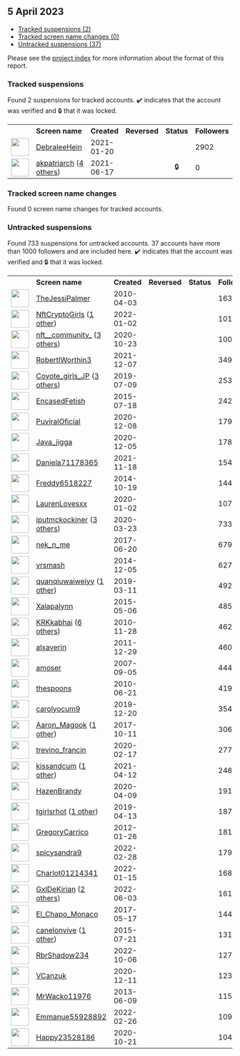 ##  5 April 2023

* [Tracked suspensions (2)](#tracked-suspensions)
* [Tracked screen name changes (0)](#tracked-screen-name-changes)
* [Untracked suspensions (37)](#untracked-suspensions)

Please see the [project index](https://github.com/travisbrown/twitter-watch) for more information about the format of this report.

### Tracked suspensions

Found 2 suspensions for tracked accounts.
  ✔️ indicates that the account was verified and 🔒 that it was locked.

<table>
    <tr>
        <th></th>
        <th align="left">Screen name</th>
        <th align="left">Created</th>
        <th align="left">Reversed</th>
        <th align="left">Status</th>
        <th align="left">Followers</th>
        <th align="left">Ranking</th></tr>
    </tr>
        <tr>
            <td><a href="https://twitter.com/intent/user?user_id=1351901635363016705">
                <img src="https://pbs.twimg.com/profile_images/1396897050592088065/AZRNGeP0_normal.jpg" width="40px" height="40px" align="center"/></a>
            </td>
            <td>
                <a href="https://twitter.com/DebraleeHein">DebraleeHein</a></td>
            <td>2021-01-20</td>
            <td></td>
            <td align="center"></td>
            <td>2902</td>
            <td>51099</td>
        </tr>
        <tr>
            <td><a href="https://twitter.com/intent/user?user_id=1405481171283288075">
                <img src="https://pbs.twimg.com/profile_images/1596784239219036161/BxXf3OOw_normal.jpg" width="40px" height="40px" align="center"/></a>
            </td>
            <td>
                <a href="https://twitter.com/akpatriarch">akpatriarch</a>&nbsp;(<a href="https://api.memory.lol/v1/tw/id/1405481171283288075">4 others</a>)&nbsp;</td>
            <td>2021-06-17</td>
            <td></td>
            <td align="center">🔒</td>
            <td>0</td>
            <td>56876</td>
        </tr></table>

### Tracked screen name changes

Found 0 screen name changes for tracked accounts.

### Untracked suspensions

Found 733 suspensions for untracked accounts.
37 accounts have more than 1000 followers and are included here.
  ✔️ indicates that the account was verified and 🔒 that it was locked.

<table>
    <tr>
        <th></th>
        <th align="left">Screen name</th>
        <th align="left">Created</th>
        <th align="left">Reversed</th>
        <th align="left">Status</th>
        <th align="left">Followers</th>
    </tr>
        <tr>
            <td><a href="https://twitter.com/intent/user?user_id=129252950">
                <img src="https://pbs.twimg.com/profile_images/3415780781/d65f28bed8675ee47bda891c3c044ec5_normal.jpeg" width="40px" height="40px" align="center"/></a>
            </td>
            <td>
                <a href="https://twitter.com/TheJessiPalmer">TheJessiPalmer</a></td>
            <td>2010-04-03</td>
            <td></td>
            <td align="center"></td>
            <td>163314</td>
        </tr>
        <tr>
            <td><a href="https://twitter.com/intent/user?user_id=1477579645532794881">
                <img src="https://pbs.twimg.com/profile_images/1502269343568171011/GS2ibSN0_normal.jpg" width="40px" height="40px" align="center"/></a>
            </td>
            <td>
                <a href="https://twitter.com/NftCryptoGirls">NftCryptoGirls</a>&nbsp;(<a href="https://api.memory.lol/v1/tw/id/1477579645532794881">1 other</a>)&nbsp;</td>
            <td>2022-01-02</td>
            <td></td>
            <td align="center"></td>
            <td>101997</td>
        </tr>
        <tr>
            <td><a href="https://twitter.com/intent/user?user_id=1319599222186897408">
                <img src="https://pbs.twimg.com/profile_images/1561986047977742336/HfGrOWne_normal.jpg" width="40px" height="40px" align="center"/></a>
            </td>
            <td>
                <a href="https://twitter.com/nft__community_">nft__community_</a>&nbsp;(<a href="https://api.memory.lol/v1/tw/id/1319599222186897408">3 others</a>)&nbsp;</td>
            <td>2020-10-23</td>
            <td></td>
            <td align="center"></td>
            <td>100281</td>
        </tr>
        <tr>
            <td><a href="https://twitter.com/intent/user?user_id=1468134958602637314">
                <img src="https://pbs.twimg.com/profile_images/1597408517308170240/Y43oh74Z_normal.jpg" width="40px" height="40px" align="center"/></a>
            </td>
            <td>
                <a href="https://twitter.com/RobertIWorthin3">RobertIWorthin3</a></td>
            <td>2021-12-07</td>
            <td></td>
            <td align="center"></td>
            <td>34938</td>
        </tr>
        <tr>
            <td><a href="https://twitter.com/intent/user?user_id=1148416656948908034">
                <img src="https://pbs.twimg.com/profile_images/1387818503231528964/XDL_azSe_normal.jpg" width="40px" height="40px" align="center"/></a>
            </td>
            <td>
                <a href="https://twitter.com/Coyote_girls_JP">Coyote_girls_JP</a>&nbsp;(<a href="https://api.memory.lol/v1/tw/id/1148416656948908034">3 others</a>)&nbsp;</td>
            <td>2019-07-09</td>
            <td></td>
            <td align="center"></td>
            <td>25397</td>
        </tr>
        <tr>
            <td><a href="https://twitter.com/intent/user?user_id=3282951121">
                <img src="https://pbs.twimg.com/profile_images/761278764453994496/97ntz-8y_normal.jpg" width="40px" height="40px" align="center"/></a>
            </td>
            <td>
                <a href="https://twitter.com/EncasedFetish">EncasedFetish</a></td>
            <td>2015-07-18</td>
            <td></td>
            <td align="center"></td>
            <td>24280</td>
        </tr>
        <tr>
            <td><a href="https://twitter.com/intent/user?user_id=1336164924272349184">
                <img src="https://pbs.twimg.com/profile_images/1336165151746166785/hjh6n-lX_normal.jpg" width="40px" height="40px" align="center"/></a>
            </td>
            <td>
                <a href="https://twitter.com/PuviralOficial">PuviralOficial</a></td>
            <td>2020-12-08</td>
            <td></td>
            <td align="center"></td>
            <td>17973</td>
        </tr>
        <tr>
            <td><a href="https://twitter.com/intent/user?user_id=1335060862910955520">
                <img src="https://pbs.twimg.com/profile_images/1501638379070390272/sfZgGtzJ_normal.jpg" width="40px" height="40px" align="center"/></a>
            </td>
            <td>
                <a href="https://twitter.com/Java_jigga">Java_jigga</a></td>
            <td>2020-12-05</td>
            <td></td>
            <td align="center"></td>
            <td>17808</td>
        </tr>
        <tr>
            <td><a href="https://twitter.com/intent/user?user_id=1461369055126949890">
                <img src="https://pbs.twimg.com/profile_images/1522878518014754822/YFyTIhW6_normal.jpg" width="40px" height="40px" align="center"/></a>
            </td>
            <td>
                <a href="https://twitter.com/Daniela71178365">Daniela71178365</a></td>
            <td>2021-11-18</td>
            <td></td>
            <td align="center"></td>
            <td>15457</td>
        </tr>
        <tr>
            <td><a href="https://twitter.com/intent/user?user_id=2865799699">
                <img src="https://pbs.twimg.com/profile_images/883521949175042048/eERJlMsg_normal.jpg" width="40px" height="40px" align="center"/></a>
            </td>
            <td>
                <a href="https://twitter.com/Freddy6518227">Freddy6518227</a></td>
            <td>2014-10-19</td>
            <td></td>
            <td align="center"></td>
            <td>14418</td>
        </tr>
        <tr>
            <td><a href="https://twitter.com/intent/user?user_id=1212762251968466945">
                <img src="https://pbs.twimg.com/profile_images/1225068710634745856/Fj_skAXV_normal.jpg" width="40px" height="40px" align="center"/></a>
            </td>
            <td>
                <a href="https://twitter.com/LaurenLovesxx">LaurenLovesxx</a></td>
            <td>2020-01-02</td>
            <td></td>
            <td align="center"></td>
            <td>10733</td>
        </tr>
        <tr>
            <td><a href="https://twitter.com/intent/user?user_id=1241906282514300936">
                <img src="https://pbs.twimg.com/profile_images/1581738876770607107/SiNeA3i__normal.jpg" width="40px" height="40px" align="center"/></a>
            </td>
            <td>
                <a href="https://twitter.com/iputmckockiner">iputmckockiner</a>&nbsp;(<a href="https://api.memory.lol/v1/tw/id/1241906282514300936">3 others</a>)&nbsp;</td>
            <td>2020-03-23</td>
            <td></td>
            <td align="center"></td>
            <td>7336</td>
        </tr>
        <tr>
            <td><a href="https://twitter.com/intent/user?user_id=877199215193079808">
                <img src="https://pbs.twimg.com/profile_images/1587436563784699904/Hqf9jGZg_normal.jpg" width="40px" height="40px" align="center"/></a>
            </td>
            <td>
                <a href="https://twitter.com/nek_n_me">nek_n_me</a></td>
            <td>2017-06-20</td>
            <td></td>
            <td align="center"></td>
            <td>6799</td>
        </tr>
        <tr>
            <td><a href="https://twitter.com/intent/user?user_id=2906811963">
                <img src="https://pbs.twimg.com/profile_images/1011627688778330112/7DRH7DSe_normal.jpg" width="40px" height="40px" align="center"/></a>
            </td>
            <td>
                <a href="https://twitter.com/vrsmash">vrsmash</a></td>
            <td>2014-12-05</td>
            <td></td>
            <td align="center"></td>
            <td>6279</td>
        </tr>
        <tr>
            <td><a href="https://twitter.com/intent/user?user_id=1104972015922929664">
                <img src="https://pbs.twimg.com/profile_images/1578994672105652224/9IP2QdFU_normal.jpg" width="40px" height="40px" align="center"/></a>
            </td>
            <td>
                <a href="https://twitter.com/quanqiuwaiweiyy">quanqiuwaiweiyy</a>&nbsp;(<a href="https://api.memory.lol/v1/tw/id/1104972015922929664">1 other</a>)&nbsp;</td>
            <td>2019-03-11</td>
            <td></td>
            <td align="center"></td>
            <td>4920</td>
        </tr>
        <tr>
            <td><a href="https://twitter.com/intent/user?user_id=3239107841">
                <img src="https://pbs.twimg.com/profile_images/1293222247818121217/3IO6EZes_normal.jpg" width="40px" height="40px" align="center"/></a>
            </td>
            <td>
                <a href="https://twitter.com/Xalapalynn">Xalapalynn</a></td>
            <td>2015-05-06</td>
            <td></td>
            <td align="center"></td>
            <td>4851</td>
        </tr>
        <tr>
            <td><a href="https://twitter.com/intent/user?user_id=220651913">
                <img src="https://pbs.twimg.com/profile_images/1560979447733297152/ObyJqdd0_normal.jpg" width="40px" height="40px" align="center"/></a>
            </td>
            <td>
                <a href="https://twitter.com/KRKkabhai">KRKkabhai</a>&nbsp;(<a href="https://api.memory.lol/v1/tw/id/220651913">6 others</a>)&nbsp;</td>
            <td>2010-11-28</td>
            <td></td>
            <td align="center"></td>
            <td>4629</td>
        </tr>
        <tr>
            <td><a href="https://twitter.com/intent/user?user_id=449833984">
                <img src="https://pbs.twimg.com/profile_images/3497590887/303327eedf1544b3eec5eb907dc3f87f_normal.jpeg" width="40px" height="40px" align="center"/></a>
            </td>
            <td>
                <a href="https://twitter.com/alxaverin">alxaverin</a></td>
            <td>2011-12-29</td>
            <td></td>
            <td align="center"></td>
            <td>4602</td>
        </tr>
        <tr>
            <td><a href="https://twitter.com/intent/user?user_id=8673832">
                <img src="https://pbs.twimg.com/profile_images/3608605584/024a3a3b6a61085b623ae591162d90ae_normal.jpeg" width="40px" height="40px" align="center"/></a>
            </td>
            <td>
                <a href="https://twitter.com/amoser">amoser</a></td>
            <td>2007-09-05</td>
            <td></td>
            <td align="center"></td>
            <td>4447</td>
        </tr>
        <tr>
            <td><a href="https://twitter.com/intent/user?user_id=158131701">
                <img src="https://pbs.twimg.com/profile_images/1247261467/spoonstwitter2_normal.jpg" width="40px" height="40px" align="center"/></a>
            </td>
            <td>
                <a href="https://twitter.com/thespoons">thespoons</a></td>
            <td>2010-06-21</td>
            <td></td>
            <td align="center"></td>
            <td>4197</td>
        </tr>
        <tr>
            <td><a href="https://twitter.com/intent/user?user_id=1208002642066247681">
                <img src="https://pbs.twimg.com/profile_images/1208004103550492672/b5Qdf0yn_normal.jpg" width="40px" height="40px" align="center"/></a>
            </td>
            <td>
                <a href="https://twitter.com/carolyocum9">carolyocum9</a></td>
            <td>2019-12-20</td>
            <td></td>
            <td align="center"></td>
            <td>3545</td>
        </tr>
        <tr>
            <td><a href="https://twitter.com/intent/user?user_id=918106390564147200">
                <img src="https://pbs.twimg.com/profile_images/1582798550378987530/Il6vfZcQ_normal.jpg" width="40px" height="40px" align="center"/></a>
            </td>
            <td>
                <a href="https://twitter.com/Aaron_Magook">Aaron_Magook</a>&nbsp;(<a href="https://api.memory.lol/v1/tw/id/918106390564147200">1 other</a>)&nbsp;</td>
            <td>2017-10-11</td>
            <td></td>
            <td align="center"></td>
            <td>3060</td>
        </tr>
        <tr>
            <td><a href="https://twitter.com/intent/user?user_id=1229345341859934208">
                <img src="https://pbs.twimg.com/profile_images/1229346072281133057/EfeOZKb4_normal.jpg" width="40px" height="40px" align="center"/></a>
            </td>
            <td>
                <a href="https://twitter.com/trevino_francin">trevino_francin</a></td>
            <td>2020-02-17</td>
            <td></td>
            <td align="center"></td>
            <td>2776</td>
        </tr>
        <tr>
            <td><a href="https://twitter.com/intent/user?user_id=1381542545528823814">
                <img src="https://pbs.twimg.com/profile_images/1514962841757192192/VioiZh45_normal.jpg" width="40px" height="40px" align="center"/></a>
            </td>
            <td>
                <a href="https://twitter.com/kissandcum">kissandcum</a>&nbsp;(<a href="https://api.memory.lol/v1/tw/id/1381542545528823814">1 other</a>)&nbsp;</td>
            <td>2021-04-12</td>
            <td></td>
            <td align="center"></td>
            <td>2489</td>
        </tr>
        <tr>
            <td><a href="https://twitter.com/intent/user?user_id=1248210779028860930">
                <img src="https://pbs.twimg.com/profile_images/1376667159556980736/JroH6GFM_normal.jpg" width="40px" height="40px" align="center"/></a>
            </td>
            <td>
                <a href="https://twitter.com/HazenBrandy">HazenBrandy</a></td>
            <td>2020-04-09</td>
            <td></td>
            <td align="center"></td>
            <td>1912</td>
        </tr>
        <tr>
            <td><a href="https://twitter.com/intent/user?user_id=1117171800914395137">
                <img src="https://pbs.twimg.com/profile_images/1593235832491495424/aBbzXPko_normal.jpg" width="40px" height="40px" align="center"/></a>
            </td>
            <td>
                <a href="https://twitter.com/tgirlsrhot">tgirlsrhot</a>&nbsp;(<a href="https://api.memory.lol/v1/tw/id/1117171800914395137">1 other</a>)&nbsp;</td>
            <td>2019-04-13</td>
            <td></td>
            <td align="center"></td>
            <td>1873</td>
        </tr>
        <tr>
            <td><a href="https://twitter.com/intent/user?user_id=475192806">
                <img src="https://pbs.twimg.com/profile_images/512570649823301633/sDlhlx_Q_normal.jpeg" width="40px" height="40px" align="center"/></a>
            </td>
            <td>
                <a href="https://twitter.com/GregoryCarrico">GregoryCarrico</a></td>
            <td>2012-01-26</td>
            <td></td>
            <td align="center"></td>
            <td>1811</td>
        </tr>
        <tr>
            <td><a href="https://twitter.com/intent/user?user_id=1498169107711238146">
                <img src="https://pbs.twimg.com/profile_images/1499782546145648648/NZQxvYyQ_normal.jpg" width="40px" height="40px" align="center"/></a>
            </td>
            <td>
                <a href="https://twitter.com/spicysandra9">spicysandra9</a></td>
            <td>2022-02-28</td>
            <td></td>
            <td align="center"></td>
            <td>1795</td>
        </tr>
        <tr>
            <td><a href="https://twitter.com/intent/user?user_id=1482437339599323140">
                <img src="https://pbs.twimg.com/profile_images/1483338450090741760/tVpxEXoE_normal.jpg" width="40px" height="40px" align="center"/></a>
            </td>
            <td>
                <a href="https://twitter.com/Charlot01214341">Charlot01214341</a></td>
            <td>2022-01-15</td>
            <td></td>
            <td align="center"></td>
            <td>1685</td>
        </tr>
        <tr>
            <td><a href="https://twitter.com/intent/user?user_id=1532801554696257548">
                <img src="https://pbs.twimg.com/profile_images/1596974725355520002/KDNEeQBW_normal.jpg" width="40px" height="40px" align="center"/></a>
            </td>
            <td>
                <a href="https://twitter.com/GxlDeKirian">GxlDeKirian</a>&nbsp;(<a href="https://api.memory.lol/v1/tw/id/1532801554696257548">2 others</a>)&nbsp;</td>
            <td>2022-06-03</td>
            <td></td>
            <td align="center"></td>
            <td>1614</td>
        </tr>
        <tr>
            <td><a href="https://twitter.com/intent/user?user_id=864903411942264832">
                <img src="https://pbs.twimg.com/profile_images/864909251055161344/WtB-u0kD_normal.jpg" width="40px" height="40px" align="center"/></a>
            </td>
            <td>
                <a href="https://twitter.com/El_Chapo_Monaco">El_Chapo_Monaco</a></td>
            <td>2017-05-17</td>
            <td></td>
            <td align="center"></td>
            <td>1446</td>
        </tr>
        <tr>
            <td><a href="https://twitter.com/intent/user?user_id=3386252289">
                <img src="https://pbs.twimg.com/profile_images/824199603985772549/MbMn35U5_normal.jpg" width="40px" height="40px" align="center"/></a>
            </td>
            <td>
                <a href="https://twitter.com/canelonvive">canelonvive</a>&nbsp;(<a href="https://api.memory.lol/v1/tw/id/3386252289">1 other</a>)&nbsp;</td>
            <td>2015-07-21</td>
            <td></td>
            <td align="center"></td>
            <td>1319</td>
        </tr>
        <tr>
            <td><a href="https://twitter.com/intent/user?user_id=1578011344212631552">
                <img src="https://pbs.twimg.com/profile_images/1591803989925908480/pNgQe0ha_normal.jpg" width="40px" height="40px" align="center"/></a>
            </td>
            <td>
                <a href="https://twitter.com/RbrShadow234">RbrShadow234</a></td>
            <td>2022-10-06</td>
            <td></td>
            <td align="center"></td>
            <td>1272</td>
        </tr>
        <tr>
            <td><a href="https://twitter.com/intent/user?user_id=1337498235854794756">
                <img src="https://pbs.twimg.com/profile_images/1337869207560736779/ZCvRCFBt_normal.jpg" width="40px" height="40px" align="center"/></a>
            </td>
            <td>
                <a href="https://twitter.com/VCanzuk">VCanzuk</a></td>
            <td>2020-12-11</td>
            <td></td>
            <td align="center"></td>
            <td>1234</td>
        </tr>
        <tr>
            <td><a href="https://twitter.com/intent/user?user_id=1496305884">
                <img src="https://abs.twimg.com/sticky/default_profile_images/default_profile_normal.png" width="40px" height="40px" align="center"/></a>
            </td>
            <td>
                <a href="https://twitter.com/MrWacko11976">MrWacko11976</a></td>
            <td>2013-06-09</td>
            <td></td>
            <td align="center"></td>
            <td>1155</td>
        </tr>
        <tr>
            <td><a href="https://twitter.com/intent/user?user_id=1497432771723153410">
                <img src="https://pbs.twimg.com/profile_images/1566381808521977857/2Nk3J6xD_normal.jpg" width="40px" height="40px" align="center"/></a>
            </td>
            <td>
                <a href="https://twitter.com/Emmanue55928892">Emmanue55928892</a></td>
            <td>2022-02-26</td>
            <td></td>
            <td align="center"></td>
            <td>1092</td>
        </tr>
        <tr>
            <td><a href="https://twitter.com/intent/user?user_id=1318863560311631873">
                <img src="https://pbs.twimg.com/profile_images/1555320868124893185/g8bqiTke_normal.jpg" width="40px" height="40px" align="center"/></a>
            </td>
            <td>
                <a href="https://twitter.com/Happy23528186">Happy23528186</a></td>
            <td>2020-10-21</td>
            <td></td>
            <td align="center"></td>
            <td>1043</td>
        </tr></table>
